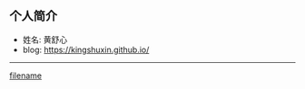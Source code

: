## 个人简介

- 姓名: 黄舒心
- blog: https://kingshuxin.github.io/

---

[filename](./_sidebar.md ':include')

